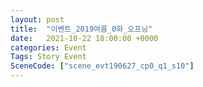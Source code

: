 ```yaml
---
layout: post
title:  "이벤트_2019여름_0화_오프닝"
date:   2021-10-22 18:00:00 +0000
categories: Event
Tags: Story Event
SceneCode: ["scene_evt190627_cp0_q1_s10"]
---
```

